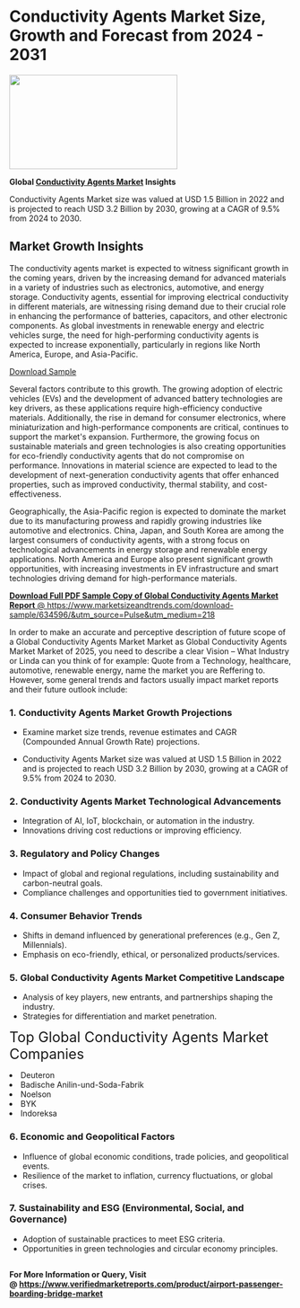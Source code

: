 <H1>Conductivity Agents Market Size, Growth and Forecast from 2024 - 2031</H1><img class="aligncenter size-medium wp-image-584254" src="https://thirdeyenews.in/wp-content/uploads/2024/09/Global-Market-Research-300x168.jpeg" alt="" width="300" height="168" /><p><strong>Global&nbsp;<a href="https://www.marketsizeandtrends.com/download-sample/634596/&amp;utm_source=Pulse&amp;utm_medium=218">Conductivity Agents Market</a> Insights</strong></p><p>Conductivity Agents Market size was valued at USD 1.5 Billion in 2022 and is projected to reach USD 3.2 Billion by 2030, growing at a CAGR of 9.5% from 2024 to 2030.</p><p><h2>Market Growth Insights</h2> <p>The conductivity agents market is expected to witness significant growth in the coming years, driven by the increasing demand for advanced materials in a variety of industries such as electronics, automotive, and energy storage. Conductivity agents, essential for improving electrical conductivity in different materials, are witnessing rising demand due to their crucial role in enhancing the performance of batteries, capacitors, and other electronic components. As global investments in renewable energy and electric vehicles surge, the need for high-performing conductivity agents is expected to increase exponentially, particularly in regions like North America, Europe, and Asia-Pacific.</p> <p><a href="#">Download Sample</a></p> <p>Several factors contribute to this growth. The growing adoption of electric vehicles (EVs) and the development of advanced battery technologies are key drivers, as these applications require high-efficiency conductive materials. Additionally, the rise in demand for consumer electronics, where miniaturization and high-performance components are critical, continues to support the market's expansion. Furthermore, the growing focus on sustainable materials and green technologies is also creating opportunities for eco-friendly conductivity agents that do not compromise on performance. Innovations in material science are expected to lead to the development of next-generation conductivity agents that offer enhanced properties, such as improved conductivity, thermal stability, and cost-effectiveness.</p> <p>Geographically, the Asia-Pacific region is expected to dominate the market due to its manufacturing prowess and rapidly growing industries like automotive and electronics. China, Japan, and South Korea are among the largest consumers of conductivity agents, with a strong focus on technological advancements in energy storage and renewable energy applications. North America and Europe also present significant growth opportunities, with increasing investments in EV infrastructure and smart technologies driving demand for high-performance materials.</p> <p><a href="#"></p><p><span class=""><strong>Download Full PDF Sample Copy of Global Conductivity Agents Market Report</strong> @ <a href="https://www.marketsizeandtrends.com/download-sample/634596/&amp;utm_source=Pulse&amp;utm_medium=218" target="_blank">https://www.marketsizeandtrends.com/download-sample/634596/&amp;utm_source=Pulse&amp;utm_medium=218</a></span></p><p>In order to make an accurate and perceptive description of future scope of a Global&nbsp;Conductivity Agents Market Market as Global&nbsp;Conductivity Agents Market Market of 2025, you need to describe a clear Vision &ndash; What Industry or Linda can you think of for example: Quote from a Technology, healthcare, automotive, renewable energy, name the market you are Reffering to. However, some general trends and factors usually impact market reports and their future outlook include:</p><h3>1.&nbsp;<strong>Conductivity Agents Market Growth Projections</strong></h3><ul><li>Examine market size trends, revenue estimates and CAGR (Compounded Annual Growth Rate) projections.</li><li><p>Conductivity Agents Market size was valued at USD 1.5 Billion in 2022 and is projected to reach USD 3.2 Billion by 2030, growing at a CAGR of 9.5% from 2024 to 2030.</p></li></ul><h3>2.&nbsp;<strong>Conductivity Agents Market Technological Advancements</strong></h3><ul><li>Integration of AI, IoT, blockchain, or automation in the industry.</li><li>Innovations driving cost reductions or improving efficiency.</li></ul><h3>3.&nbsp;<strong>Regulatory and Policy Changes</strong></h3><ul><li>Impact of global and regional regulations, including sustainability and carbon-neutral goals.</li><li>Compliance challenges and opportunities tied to government initiatives.</li></ul><h3>4.&nbsp;<strong>Consumer Behavior Trends</strong></h3><ul><li>Shifts in demand influenced by generational preferences (e.g., Gen Z, Millennials).</li><li>Emphasis on eco-friendly, ethical, or personalized products/services.</li></ul><h3>5.&nbsp;<strong>Global Conductivity Agents Market Competitive Landscape</strong></h3><ul><li>Analysis of key players, new entrants, and partnerships shaping the industry.</li><li>Strategies for differentiation and market penetration.</li></ul><p data-pm-slice="1 1 []"><span style="color: inherit; font-family: inherit; font-size: 25px;">Top Global Conductivity Agents Market Companies</span></p><div class="" data-test-id=""><p><li>Deuteron</li><li> Badische Anilin-und-Soda-Fabrik</li><li> Noelson</li><li> BYK</li><li> Indoreksa</li></p></div><h3>6.&nbsp;<strong>Economic and Geopolitical Factors</strong></h3><ul><li>Influence of global economic conditions, trade policies, and geopolitical events.</li><li>Resilience of the market to inflation, currency fluctuations, or global crises.</li></ul><h3>7.&nbsp;<strong>Sustainability and ESG (Environmental, Social, and Governance)</strong></h3><ul><li>Adoption of sustainable practices to meet ESG criteria.</li><li>Opportunities in green technologies and circular economy principles.</li></ul><h2><strong style="font-size: 14px;">For More Information or Query, Visit @&nbsp;</strong><a style="background-color: #ffffff; font-size: 14px;" href="https://www.marketsizeandtrends.com/report/conductivity-agents-market/" target="_blank">https://www.verifiedmarketreports.com/product/airport-passenger-boarding-bridge-market</a></h2>
